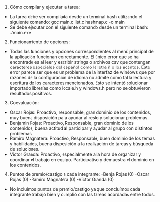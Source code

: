 1) Cómo compilar y ejecutar la tarea:
  - La tarea debe ser compilada desde un terminal bash utilizando el siguiente comando:
    gcc main.c list.c hashmap.c -o main
  - Se debe ejecutar con el siguiente comando desde un terminal bash:
    ./main.exe

2) Funcionamiento de opciones:
  - Todas las funciones y opciones correspondientes al menú principal de la aplicación funcionan correctamente.
    El único error que se ha encontrado es al leer y escribir strings o archivos csv que contengan carácteres
    especiales del español como la letra ñ o los acentos. Este error parece ser que es un problema de la interfaz de windows que
    por razones de la configuración de idioma no admite como tal la lectura y escritura de los caracteres mencionados.
    Esto se intentó solucionar importado librerías como locale.h y windows.h pero no se obtuvieron resultados positivos.

3) Coevaluación:
  - Oscar Rojas: Proactivo, responsable, gran dominio de los contenidos, muy buena disposición para ayudar al resto y solucionar problemas.
  - Benjamin Rojas: Proactivo, Responsable, gran dominio de los contenidos, buena actitud al participar y ayudar al grupo con distintos problemas.
  - Ramiro Magnatera: Proactivo, Responsable, buen dominio de los temas y habilidades, buena disposición a la realización de tareas y búsqueda de soluciones.
  - Victor Granda: Proactivo, especialmente a la hora de organizar y coordinar el trabajo en equipo. Participativo y demuestra el dominio en los contenidos.

4) Puntos de premio/castigo a cada integrante:
  -Benja Rojas (0)
  -Oscar Rojas (0)
  -Ramiro Magnatera (0)
  -Víctor Granda (0)
  - No incluimos puntos de premio/castigo ya que concluímos cada integrante trabajó bien y cumplió con las tareas acordadas entre todos.
